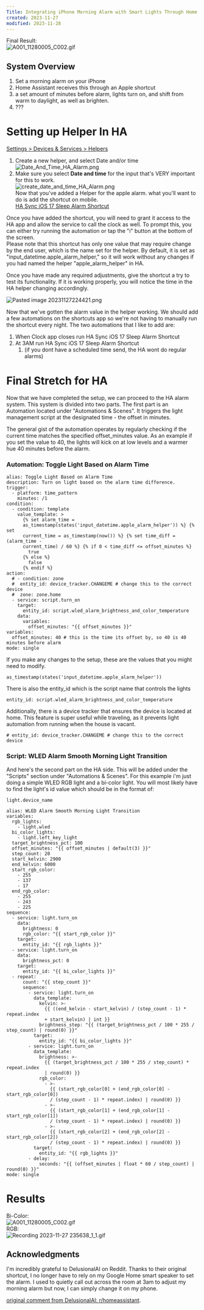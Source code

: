 ```yaml
---
Title: Integrating iPhone Morning Alarm with Smart Lights Through Home Assistant
created: 2023-11-27
modified: 2023-11-28
---
```


Final Result:  
![A001_11280005_C002.gif](A001_11280005_C002.gif)

## System Overview

1. Set a morning alarm on your iPhone
1. Home Assistant receives this through an Apple shortcut
1. a set amount of minutes before alarm, lights turn on, and shift from warm to daylight, as well as brighten.
1. ???

# Setting up Helper In HA

[Settings > Devices & Services > Helpers](https://my.home-assistant.io/redirect/helpers/)

1. Create a new helper, and select Date and/or time  
   ![Date_And_Time_HA_Alarm.png](Date_And_Time_HA_Alarm.png)
1. Make sure you select **Date and time** for the input that's VERY important for this to work.  
   ![create_date_and_time_HA_Alarm.png](create_date_and_time_HA_Alarm.png)  
   Now that you've added a Helper for the apple alarm. what you'll want to do is add the shortcut on mobile.  
   [HA Sync iOS 17 Sleep Alarm Shortcut](https://www.icloud.com/shortcuts/e71ab4d7795b4283833e9b0ee7d8b140)

Once you have added the shortcut, you will need to grant it access to the HA app and allow the service to call the clock as well. To prompt this, you can either try running the automation or tap the "i" button at the bottom of the screen.  
Please note that this shortcut has only one value that may require change by the end user, which is the name set for the helper. By default, it is set as "input_datetime.apple_alarm_helper," so it will work without any changes if you had named the helper "apple_alarm_helper" in HA.

Once you have made any required adjustments, give the shortcut a try to test its functionality. If it is working properly, you will notice the time in the HA helper changing accordingly.

![Pasted image 20231127224421.png](Pasted%20image%2020231127224421.png)

Now that we've gotten the alarm value in the helper working. We should add a few automations on the shortcuts app so we're not having to manually run the shortcut every night. The two automations that I like to add are:

1. When Clock app closes run HA Sync iOS 17 Sleep Alarm Shortcut
1. At 3AM run HA Sync iOS 17 Sleep Alarm Shortcut
   1. (if you dont have a scheduled time send, the HA wont do regular alarms) 

# Final Stretch for HA

Now that we have completed the setup, we can proceed to the HA alarm system. This system is divided into two parts. The first part is an Automation located under "Automations & Scenes". It triggers the light management script at the designated time - the offset in minutes.

The general gist of the automation operates by regularly checking if the current time matches the specified offset_minutes value. As an example if you set the value to 40, the lights will kick on at low levels and a warmer hue 40 minutes before the alarm. 

### Automation: Toggle Light Based on Alarm Time

````
alias: Toggle Light Based on Alarm Time
description: Turn on light based on the alarm time difference.
trigger:
  - platform: time_pattern
    minutes: /1
condition:
  - condition: template
    value_template: >
      {% set alarm_time =
      as_timestamp(states('input_datetime.apple_alarm_helper')) %} {% set
      current_time = as_timestamp(now()) %} {% set time_diff = (alarm_time -
      current_time) / 60 %} {% if 0 < time_diff <= offset_minutes %}
        true
      {% else %}
        false
      {% endif %}
action:
  # - condition: zone
  #  entity_id: device_tracker.CHANGEME # change this to the correct device
  #  zone: zone.home
  - service: script.turn_on
    target:
      entity_id: script.wled_alarm_brightness_and_color_temperature
    data:
      variables:
        offset_minutes: "{{ offset_minutes }}"
variables:
  offset_minutes: 40 # this is the time its offset by, so 40 is 40 minutes before alarm
mode: single
````

If you make any changes to the setup, these are the values that you might need to modify.

````
as_timestamp(states('input_datetime.apple_alarm_helper'))
````

There is also the entity_id which is the script name that controls the lights

````
entity_id: script.wled_alarm_brightness_and_color_temperature
````

Additionally, there is a device tracker that ensures the device is located at home. This feature is super useful while traveling, as it prevents light automation from running when the house is vacant.

````
# entity_id: device_tracker.CHANGEME # change this to the correct device
````

### Script: WLED Alarm Smooth Morning Light Transition

And here's the second part on the HA side. This will be added under the "Scripts" section under "Automations & Scenes". For this example i'm just doing a simple WLED RGB light and a bi-color light. You will most likely have to find the light's id value which should be in the format of:

````
light.device_name
````

````
alias: WLED Alarm Smooth Morning Light Transition
variables:
  rgb_lights:
    - light.wled
  bi_color_lights:
    - light.left_key_light
  target_brightness_pct: 100
  offset_minutes: "{{ offset_minutes | default(3) }}"
  step_count: 20
  start_kelvin: 2900
  end_kelvin: 6000
  start_rgb_color:
    - 255
    - 137
    - 17
  end_rgb_color:
    - 255
    - 243
    - 225
sequence:
  - service: light.turn_on
    data:
      brightness: 0
      rgb_color: "{{ start_rgb_color }}"
    target:
      entity_id: "{{ rgb_lights }}"
  - service: light.turn_on
    data:
      brightness_pct: 0
    target:
      entity_id: "{{ bi_color_lights }}"
  - repeat:
      count: "{{ step_count }}"
      sequence:
        - service: light.turn_on
          data_template:
            kelvin: >-
              {{ ((end_kelvin - start_kelvin) / (step_count - 1) * repeat.index
              + start_kelvin) | int }}
            brightness_step: "{{ (target_brightness_pct / 100 * 255 / step_count) | round(0) }}"
          target:
            entity_id: "{{ bi_color_lights }}"
        - service: light.turn_on
          data_template:
            brightness: >-
              {{ (target_brightness_pct / 100 * 255 / step_count) * repeat.index
              | round(0) }}
            rgb_color:
              - >-
                {{ (start_rgb_color[0] + (end_rgb_color[0] - start_rgb_color[0])
                / (step_count - 1) * repeat.index) | round(0) }}
              - >-
                {{ (start_rgb_color[1] + (end_rgb_color[1] - start_rgb_color[1])
                / (step_count - 1) * repeat.index) | round(0) }}
              - >-
                {{ (start_rgb_color[2] + (end_rgb_color[2] - start_rgb_color[2])
                / (step_count - 1) * repeat.index) | round(0) }}
          target:
            entity_id: "{{ rgb_lights }}"
        - delay:
            seconds: "{{ (offset_minutes | float * 60 / step_count) | round(0) }}"
mode: single
````

# Results

Bi-Color:  
![A001_11280005_C002.gif](A001_11280005_C002.gif)  
RGB:  
![Recording 2023-11-27 235638_1_1.gif](Recording%202023-11-27%20235638_1_1.gif)

## Acknowledgments

I'm incredibly grateful to DelusionalAI on Reddit. Thanks to their original shortcut, I no longer have to rely on my Google Home smart speaker to set the alarm. I used to quietly call out across the room at 3am to adjust my morning alarm but now, I can simply change it on my phone.

[original comment from DelusionalAI: r/homeassistant](https://www.reddit.com/r/homeassistant/comments/17fmyt8/its_now_very_easy_to_get_your_ios_wakeup_alarm/).
